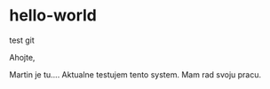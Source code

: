 # hello-world
test git


Ahojte,

Martin je tu.... Aktualne testujem tento system. Mam rad svoju pracu.
